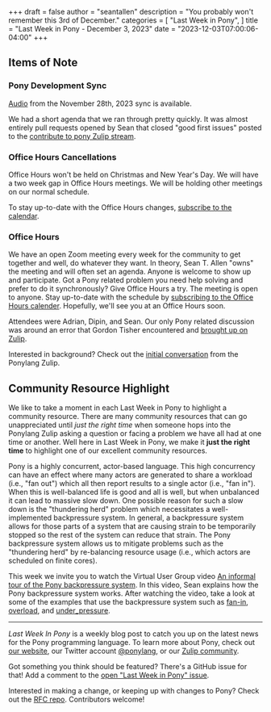 +++
draft = false
author = "seantallen"
description = "You probably won't remember this 3rd of December."
categories = [
    "Last Week in Pony",
]
title = "Last Week in Pony - December 3, 2023"
date = "2023-12-03T07:00:06-04:00"
+++

## Items of Note

### Pony Development Sync

[Audio](https://sync-recordings.ponylang.io/r/2023_11_28.m4a) from the November 28th, 2023 sync is available.

We had a short agenda that we ran through pretty quickly. It was almost entirely pull requests opened by Sean that closed "good first issues" posted to the [contribute to pony Zulip stream](https://ponylang.zulipchat.com/#narrow/stream/192795-contribute-to-Pony).

### Office Hours Cancellations

Office Hours won't be held on Christmas and New Year's Day. We will have a two week gap in Office Hours meetings. We will be holding other meetings on our normal schedule.

To stay up-to-date with the Office Hours changes, [subscribe to the calendar](https://calendar.google.com/calendar/ical/4465e68ae24131ae00461a40893f2637a2c9ac510e311a44ff78680e2f183ce3%40group.calendar.google.com/public/basic.ics).

### Office Hours

We have an open Zoom meeting every week for the community to get together and well, do whatever they want. In theory, Sean T. Allen "owns" the meeting and will often set an agenda. Anyone is welcome to show up and participate. Got a Pony related problem you need help solving and prefer to do it synchronously? Give Office Hours a try. The meeting is open to anyone. Stay up-to-date with the schedule by [subscribing to the Office Hours calender](https://calendar.google.com/calendar/ical/4465e68ae24131ae00461a40893f2637a2c9ac510e311a44ff78680e2f183ce3%40group.calendar.google.com/public/basic.ics). Hopefully, we'll see you at an Office Hours soon.

Attendees were Adrian, Dipin, and Sean. Our only Pony related discussion was around an error that Gordon Tisher encountered and [brought up on Zulip](https://ponylang.zulipchat.com/#narrow/stream/189985-beginner-help/topic/partial.20application.20help).

Interested in background? Check out the [initial conversation](https://ponylang.zulipchat.com/#narrow/stream/234733-off-topic/topic/Algorithm.20Request.3A.20uniform.20and.20100.25.20coverage.20prng) from the Ponylang Zulip.

## Community Resource Highlight

We like to take a moment in each Last Week in Pony to highlight a community resource. There are many community resources that can go unappreciated until _just the right time_ when someone hops into the Ponylang Zulip asking a question or facing a problem we have all had at one time or another. Well here in Last Week in Pony, we make it **just the right time** to highlight one of our excellent community resources.

Pony is a highly concurrent, actor-based language. This high concurrency can have an effect where many actors are generated to share a workload (i.e., "fan out") which all then report results to a single actor (i.e., "fan in"). When this is well-balanced life is good and all is well, but when unbalanced it can lead to massive slow down. One possible reason for such a slow down is the "thundering herd" problem which necessitates a well-implemented backpressure system. In general, a backpressure system allows for those parts of a system that are causing strain to be temporarily stopped so the rest of the system can reduce that strain. The Pony backpressure system allows us to mitigate problems such as the "thundering herd" by re-balancing resource usage (i.e., which actors are scheduled on finite cores).

This week we invite you to watch the Virtual User Group video [An informal tour of the Pony backpressure system](https://vimeo.com/707155973). In this video, Sean explains how the Pony backpressure system works. After watching the video, take a look at some of the examples that use the backpressure system such as [fan-in](https://github.com/ponylang/ponyc/tree/main/examples/fan-in), [overload](https://github.com/ponylang/ponyc/tree/main/examples/overload), and [under_pressure](https://github.com/ponylang/ponyc/tree/main/examples/under_pressure).

---

_Last Week In Pony_ is a weekly blog post to catch you up on the latest news for the Pony programming language. To learn more about Pony, check out [our website](https://ponylang.io), our Twitter account [@ponylang](https://twitter.com/ponylang), or our [Zulip community](https://ponylang.zulipchat.com).

Got something you think should be featured? There's a GitHub issue for that! Add a comment to the [open "Last Week in Pony" issue](https://github.com/ponylang/ponylang.github.io/issues?q=is%3Aissue+is%3Aopen+label%3Alast-week-in-pony).

Interested in making a change, or keeping up with changes to Pony? Check out the [RFC repo](https://github.com/ponylang/rfcs). Contributors welcome!

